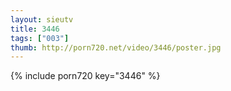 ```yaml
--- 
layout: sieutv
title: 3446
tags: ["003"]
thumb: http://porn720.net/video/3446/poster.jpg
---
```

{% include porn720 key="3446" %} 
